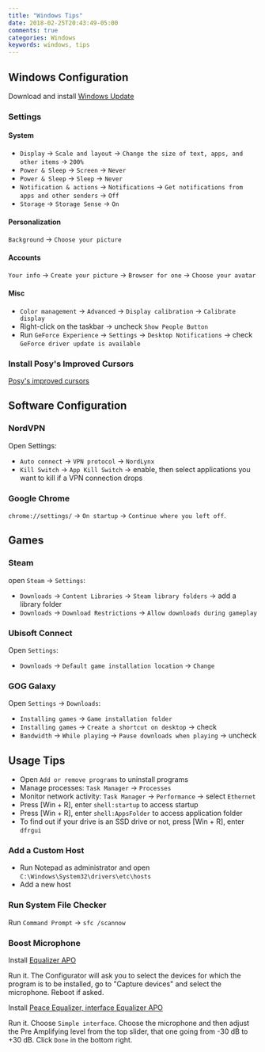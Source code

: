```yaml
---
title: "Windows Tips"
date: 2018-02-25T20:43:49-05:00
comments: true
categories: Windows
keywords: windows, tips
---
```


## Windows Configuration
Download and install [Windows Update](https://www.microsoft.com/en-us/software-download/windows10/)

### Settings

#### System
* `Display` → `Scale and layout` → `Change the size of text, apps, and other items` → `200%`
* `Power & Sleep` → `Screen` → `Never`
* `Power & Sleep` → `Sleep` → `Never`
* `Notification & actions` → `Notifications` → `Get notifications from apps and other senders` → `Off`
* `Storage` → `Storage Sense` → `On`

#### Personalization
`Background` → `Choose your picture`

#### Accounts
`Your info` → `Create your picture` → `Browser for one` → `Choose your avatar`

#### Misc
* `Color management` → `Advanced` → `Display calibration` → `Calibrate display`
* Right-click on the taskbar → uncheck `Show People Button`
* Run `GeForce Experience` → `Settings` → `Desktop Notifications` → check `GeForce driver update is available`

### Install Posy's Improved Cursors
[Posy's improved cursors](http://www.michieldb.nl/other/cursors/)

## Software Configuration

### NordVPN
Open Settings:
* `Auto connect` → `VPN protocol` → `NordLynx`
* `Kill Switch` → `App Kill Switch` → enable, then select applications you want to kill if a VPN connection drops

### Google Chrome
`chrome://settings/` → `On startup` → `Continue where you left off`.

## Games

### Steam
open `Steam` → `Settings`:
* `Downloads` → `Content Libraries` → `Steam library folders` → add a library folder
* `Downloads` → `Download Restrictions` → `Allow downloads during gameplay`

### Ubisoft Connect
Open `Settings`:
* `Downloads` → `Default game installation location` → `Change`

### GOG Galaxy
Open `Settings` → `Downloads`:
* `Installing games` → `Game installation folder`
* `Installing games` → `Create a shortcut on desktop` → check
* `Bandwidth` → `While playing` → `Pause downloads when playing` → uncheck

## Usage Tips
* Open `Add or remove programs` to uninstall programs
* Manage processes: `Task Manager` → `Processes`
* Monitor network activity: `Task Manager` → `Performance` → select `Ethernet`
* Press [Win + R], enter `shell:startup` to access startup
* Press [Win + R], enter `shell:AppsFolder` to access application folder
* To find out if your drive is an SSD drive or not, press [Win + R], enter `dfrgui`

### Add a Custom Host
* Run Notepad as administrator and open `C:\Windows\System32\drivers\etc\hosts`
* Add a new host

### Run System File Checker
Run `Command Prompt` → `sfc /scannow`

### Boost Microphone
Install [Equalizer APO](https://sourceforge.net/projects/equalizerapo/)

Run it. The Configurator will ask you to select the devices for which the program is to be installed, go to "Capture devices" and select the microphone. Reboot if asked.

Install [Peace Equalizer, interface Equalizer APO](https://sourceforge.net/projects/peace-equalizer-apo-extension/)

Run it. Choose `Simple interface`. Choose the microphone and then adjust the Pre Amplifying level from the top slider, that one going from -30 dB to +30 dB. Click `Done` in the bottom right.
